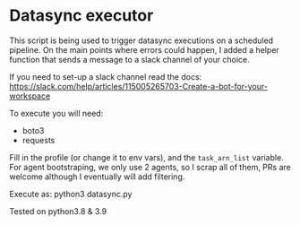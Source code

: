 # Datasync executor
This script is being used to trigger datasync executions on a scheduled pipeline. On the main points where errors could happen, I added a helper function that sends a message to a slack channel of your choice. 

If you need to set-up a slack channel read the docs: https://slack.com/help/articles/115005265703-Create-a-bot-for-your-workspace

To execute you will need:
- boto3
- requests

Fill in the profile (or change it to env vars), and the `task_arn_list` variable. For agent bootstraping, we only use 2 agents, so I scrap all of them, PRs are welcome although I eventually will add filtering. 

Execute as: python3 datasync.py

Tested on python3.8 & 3.9

